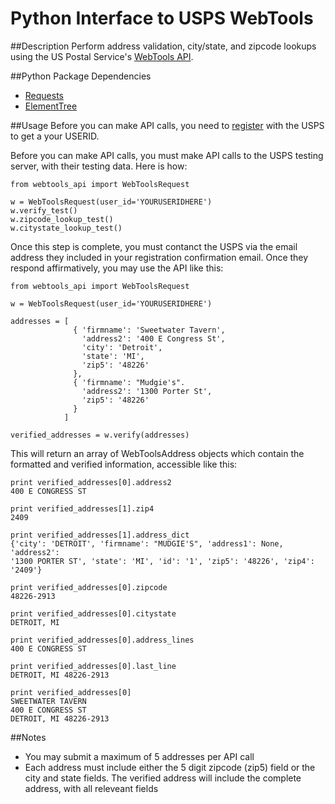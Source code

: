 Python Interface to USPS WebTools
=================================

##Description
Perform address validation, city/state, and zipcode lookups using the US Postal
Service's [WebTools API](https://www.usps.com/business/webtools.htm).

##Python Package Dependencies
* [Requests](http://docs.python-requests.org/en/v0.10.7/index.html)
* [ElementTree](http://effbot.org/zone/element-index.htm)

##Usage
Before you can make API calls, you need to
[register](https://secure.shippingapis.com/registration/) with the USPS to get a
your USERID.

Before you can make API calls, you must make API calls to the USPS testing
server, with their testing data. Here is how:

    from webtools_api import WebToolsRequest
    
    w = WebToolsRequest(user_id='YOURUSERIDHERE')
    w.verify_test()
    w.zipcode_lookup_test()
    w.citystate_lookup_test()

Once this step is complete, you must contanct the USPS via the email address
they included in your registration confirmation email. Once they respond
affirmatively, you may use the API like this:

    from webtools_api import WebToolsRequest

    w = WebToolsRequest(user_id='YOURUSERIDHERE')

    addresses = [
                  { 'firmname': 'Sweetwater Tavern',
                    'address2': '400 E Congress St',
                    'city': 'Detroit',
                    'state': 'MI',
                    'zip5': '48226'
                  },
                  { 'firmname': "Mudgie's".
                    'address2': '1300 Porter St',
                    'zip5': '48226'
                  }
                ]
    
    verified_addresses = w.verify(addresses)

This will return an array of WebToolsAddress objects which contain the
formatted and verified information, accessible like this:

    print verified_addresses[0].address2
    400 E CONGRESS ST
    
    print verified_addresses[1].zip4
    2409

    print verified_addresses[1].address_dict
    {'city': 'DETROIT', 'firmname': "MUDGIE'S", 'address1': None, 'address2':
    '1300 PORTER ST', 'state': 'MI', 'id': '1', 'zip5': '48226', 'zip4':
    '2409'}

    print verified_addresses[0].zipcode
    48226-2913      

    print verified_addresses[0].citystate
    DETROIT, MI

    print verified_addresses[0].address_lines
    400 E CONGRESS ST

    print verified_addresses[0].last_line
    DETROIT, MI 48226-2913

    print verified_addresses[0]
    SWEETWATER TAVERN
    400 E CONGRESS ST
    DETROIT, MI 48226-2913


##Notes
* You may submit a maximum of 5 addresses per API call
* Each address must include either the 5 digit zipcode (zip5) field or the city
  and state fields. The verified address will include the complete address,
  with all releveant fields

